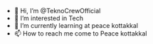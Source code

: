 - 👋 Hi, I’m @TeknoCrewOfficial
- 👀 I’m interested in Tech 
- 🌱 I’m currently learning at peace kottakkal
- 📫 How to reach me come to Peace kottakkal

<!---
TeknoCrewOfficial/TeknoCrewOfficial is a ✨ special ✨ repository because its `README.md` (this file) appears on your GitHub profile.
You can click the Preview link to take a look at your changes.
--->
